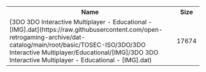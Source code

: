 <table>
<tr><th>Name</th><th>Size</th></tr>
<tr><td>
[3DO 3DO Interactive Multiplayer - Educational - [IMG].dat](https://raw.githubusercontent.com/open-retrogaming-archive/dat-catalog/main/root/basic/TOSEC-ISO/3DO/3DO Interactive Multiplayer/Educational/[IMG]/3DO 3DO Interactive Multiplayer - Educational - [IMG].dat)
</td><td>17674</td></tr>
</table>
